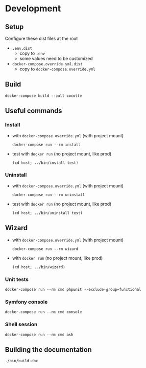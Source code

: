 # Development

## Setup
Configure these dist files at the root
* `.env.dist` 
	* copy to `.env`
	* some values need to be customized
* `docker-compose.override.yml.dist`
	* copy to `docker-compose.override.yml`

## Build
```
docker-compose build --pull cocotte
```

## Useful commands
### Install
* with `docker-compose.override.yml` (with project mount)
	```
	docker-compose run --rm install
	```
* test with `docker run` (no project mount, like prod)
	```
	(cd host; ../bin/install test)
	```
### Uninstall
* with `docker-compose.override.yml` (with project mount)
	```
	docker-compose run --rm uninstall
	```
* test with `docker run` (no project mount, like prod)
	```
	(cd host; ../bin/uninstall test)
	```
## Wizard
* with `docker-compose.override.yml` (with project mount)
	```
	docker-compose run --rm wizard
	```
* with `docker run` (no project mount, like prod)
	```
	(cd host; ../bin/wizard)
	```
### Unit tests
```
docker-compose run --rm cmd phpunit --exclude-group=functional
```
### Symfony console
```
docker-compose run --rm cmd console
```
### Shell session
```
docker-compose run --rm cmd ash
```
## Building the documentation
```
./bin/build-doc
```
